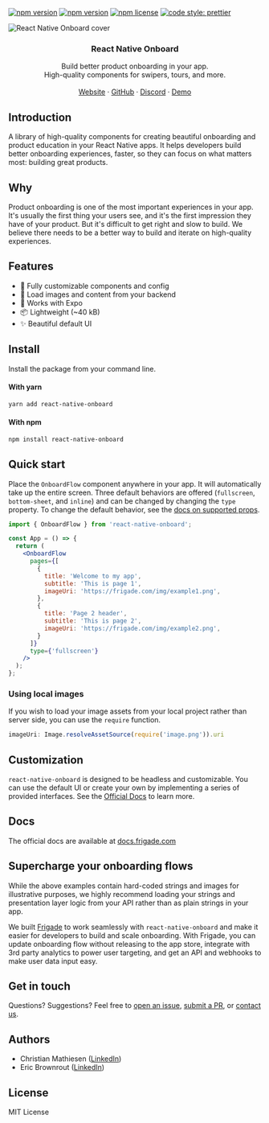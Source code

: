 [![npm version](https://img.shields.io/npm/v/react-native-onboard)](https://www.npmjs.com/package/react-native-onboard)
[![npm version](https://github.com/FrigadeHQ/react-native-onboard/actions/workflows/tests.yml/badge.svg)](https://github.com/FrigadeHQ/react-native-onboard/actions/workflows/tests.yml)
[![npm license](https://img.shields.io/npm/l/react-native-onboard)](https://www.npmjs.com/package/react-native-onboard)
[![code style: prettier](https://img.shields.io/badge/code_style-prettier-ff69b4.svg)](https://github.com/prettier/prettier)

![React Native Onboard cover](https://frigade.com/img/frigade.png)

<H3 align="center"><strong>React Native Onboard</strong></H3>
<div align="center">Build better product onboarding in your app.<br />High-quality components for swipers, tours, and more.</div>
<br />
<div align="center">
<a href="https://frigade.com">Website</a> 
<span> · </span>
<a href="https://github.com/FrigadeHQ/react-native-onboard">GitHub</a> 
<span> · </span>
<a href="https://discord.gg/3fujYupY">Discord</a>
<span> · </span>
<a href="https://snack.expo.dev/@christian-frigade/react-native-onboard-simple-demo">Demo</a>
</div>

## Introduction

A library of high-quality components for creating beautiful onboarding and product education in your React Native apps.
It helps developers build better onboarding experiences, faster, so they can focus on what matters most: building great products.

## Why

Product onboarding is one of the most important experiences in your app. It's usually the first thing your users see, and it's the first impression they have of your product.
But it's difficult to get right and slow to build. We believe there needs to be a better way to build and iterate on high-quality experiences.

## Features

- 🎨 Fully customizable components and config
- 🔧 Load images and content from your backend
- 🚀 Works with Expo
- 📦 Lightweight (~40 kB)
- ✨ Beautiful default UI

## Install

Install the package from your command line.

#### With yarn

```bash
yarn add react-native-onboard
```

#### With npm

```bash
npm install react-native-onboard
```

## Quick start

Place the `OnboardFlow` component anywhere in your app. It will automatically take up the entire screen. Three default
behaviors are offered (`fullscreen`, `bottom-sheet`, and `inline`) and can be changed by changing the `type` property.
To change the default behavior, see the [docs on supported props](https://docs.frigade.com/).

```jsx
import { OnboardFlow } from 'react-native-onboard';

const App = () => {
  return (
    <OnboardFlow
      pages={[
        {
          title: 'Welcome to my app',
          subtitle: 'This is page 1',
          imageUri: 'https://frigade.com/img/example1.png',
        },
        {
          title: 'Page 2 header',
          subtitle: 'This is page 2',
          imageUri: 'https://frigade.com/img/example2.png',
        }
      ]}
      type={'fullscreen'}
    />
  );
};
```

### Using local images
If you wish to load your image assets from your local project rather than server side, you can use the `require`
function.

```jsx
imageUri: Image.resolveAssetSource(require('image.png')).uri
```

## Customization
`react-native-onboard` is designed to be headless and customizable. You can use the default UI or create your own by
implementing a series of provided interfaces. See the [Official Docs](https://docs.frigade.com/) to learn more.

## Docs
The official docs are available at [docs.frigade.com](https://docs.frigade.com/)


## Supercharge your onboarding flows
While the above examples contain hard-coded strings and images for illustrative purposes, we highly recommend loading your strings and presentation
layer logic from your API rather than as plain strings in your app.

We built [Frigade](https://frigade.com/) to work seamlessly with `react-native-onboard` and make it easier for developers to build and scale onboarding. 
With Frigade, you can update onboarding flow without releasing to the app store, integrate with 3rd party analytics to power user targeting, and get an API and webhooks to make user data input easy.

## Get in touch
Questions? Suggestions? Feel free to [open an issue](https://github.com/FrigadeHQ/react-native-onboard/issues), [submit a PR](https://github.com/FrigadeHQ/react-native-onboard/pulls), or [contact us](https://frigade.com).

## Authors

- Christian Mathiesen ([LinkedIn](https://www.linkedin.com/in/cmathies/))
- Eric Brownrout ([LinkedIn](https://www.linkedin.com/in/ericbrownrout/))

## License

MIT License
